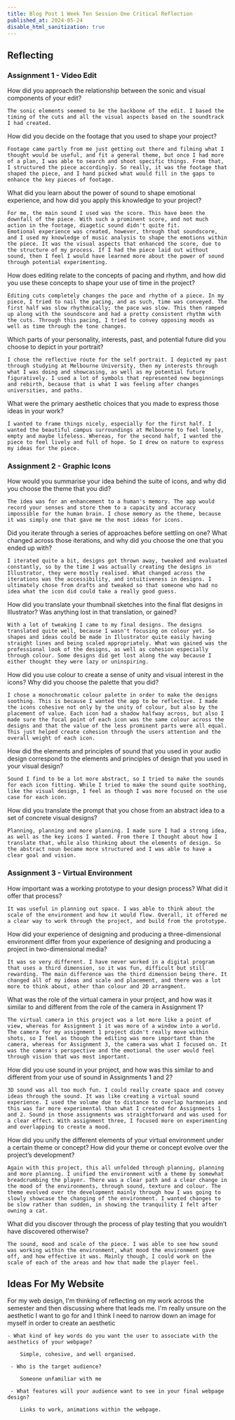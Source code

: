 ```yaml
---
title: Blog Post 1 Week Ten Session One Critical Reflection
published_at: 2024-05-24
disable_html_sanitization: true
---
```

## Reflecting
### Assignment 1 - Video Edit
How did you approach the relationship between the sonic and visual components of your edit?

    The sonic elements seemed to be the backbone of the edit. I based the timing of the cuts and all the visual aspects based on the soundtrack I had created.
    
How did you decide on the footage that you used to shape your project?

    Footage came partly from me just getting out there and filming what I thought would be useful, and fit a general theme, but once I had more of a plan, I was able to search and shoot specific things. From that, I structured the piece accordingly. So really, it was the footage that shaped the piece, and I hand picked what would fill in the gaps to enhance the key pieces of footage.

What did you learn about the power of sound to shape emotional experience, and how did you apply this knowledge to your project?

    For me, the main sound I used was the score. This have been the downfall of the piece. With such a prominent score, and not much action in the footage, diagetic sound didn't quite fit. 
    Emotional experience was created, however, through that soundscore, and I used my knowledge of music analysis to shape the emotions within the piece. It was the visual aspects that enhanced the score, due to the structure of my process. If I had the piece laid out without sound, then I feel I would have learned more about the power of sound through potential experimenting.

How does editing relate to the concepts of pacing and rhythm, and how did you use these concepts to shape your use of time in the project?

    Editing cuts completely changes the pace and rhythm of a piece. In my piece, I tried to nail the pacing, and as such, time was conveyed. The first half was slow rhythmically; the pace was slow. This then ramped up along with the soundscore and had a pretty consistent rhythm with the cuts. Through this pacing, I tried to convey opposing moods as well as time through the tone changes. 

Which parts of your personality, interests, past, and potential future did you choose to depict in your portrait?

    I chose the reflective route for the self portrait. I depicted my past through studying at Melbourne University, then my interests through what I was doing and showcasing, as well as my potential future figuratively. I used a lot of symbols that represented new beginnings and rebirth, because that is what I was feeling after changes universities, and paths.

What were the primary aesthetic choices that you made to express those ideas in your work?

    I wanted to frame things nicely, especially for the first half. I wanted the beautiful campus surroundings at Melbourne to feel lonely, empty and maybe lifeless. Whereas, for the second half, I wanted the piece to feel lively and full of hope. So I drew on nature to express my ideas for the piece.

### Assignment 2 - Graphic Icons
How would you summarise your idea behind the suite of icons, and why did you choose the theme that you did?

    The idea was for an enhancement to a human's memory. The app would record your senses and store them to a capacity and accuracy impossible for the human brain. I chose memory as the theme, because it was simply one that gave me the most ideas for icons.

Did you iterate through a series of approaches before settling on one? What changed across those iterations, and why did you choose the one that you ended up with?

    I iterated quite a bit, designs got thrown away, tweaked and evaluated constantly, so by the time I was actually creating the designs in Illustrator, they were mostly realised. What changed across the iterations was the accessibility, and intuitiveness in designs. I ultimately chose from drafts and tweaked so that someone who had no idea what the icon did could take a really good guess.

How did you translate your thumbnail sketches into the final flat designs in Illustrator? Was anything lost in that translation, or gained?

    With a lot of tweaking I came to my final designs. The designs translated quite well, because I wasn't focusing on colour yet. So shapes and ideas could be made in Illustrator quite easily having straight lines and being scaled appropriately. What was gained was the professional look of the designs, as well as cohesion especially through colour. Some designs did get lost along the way because I either thought they were lazy or uninspiring. 

How did you use colour to create a sense of unity and visual interest in the icons? Why did you choose the palette that you did?

    I chose a monochromatic colour palette in order to make the designs soothing. This is because I wanted the app to be reflective. I made the icons cohesive not only by the unity of colour, but also by the placement of value. Each icon had a shadow halfway across, but also I made sure the focal point of each icon was the same colour across the designs and that the value of the less prominent parts were all equal. This just helped create cohesion through the users attention and the overall weight of each icon.

How did the elements and principles of sound that you used in your audio design correspond to the elements and principles of design that you used in your visual design?

    Sound I find to be a lot more abstract, so I tried to make the sounds for each icon fitting. While I tried to make the sound quite soothing, like the visual design, I feel as though I was more focused on the use case for each icon.

How did you translate the prompt that you chose from an abstract idea to a set of concrete visual designs?

    Planning, planning and more planning. I made sure I had a strong idea, as well as the key icons I wanted. From there I thought about how I translate that, while also thinking about the elements of design. So the abstract noun became more structured and I was able to have a clear goal and vision.

### Assignment 3 - Virtual Environment
How important was a working prototype to your design process? What did it offer that
process?

    It was useful in planning out space. I was able to think about the scale of the environment and how it would flow. Overall, it offered me a clear way to work through the project, and build from the prototype.

How did your experience of designing and producing a three-dimensional environment differ from your experience of designing and producing a project in two-dimensional media?

    It was so very different. I have never worked in a digital program that uses a third dimension, so it was fun, difficult but still rewarding. The main difference was the third dimension being there. It changed all of my ideas and scale and placement, and there was a lot more to think about, other than colour and 2D arrangment. 

What was the role of the virtual camera in your project, and how was it similar to and
different from the role of the camera in Assignment 1?

    The virtual camera in this project was a lot more like a point of view, whereas for Assignment 1 it was more of a window into a world. The camera for my assignment 1 project didn't really move within shots, so I feel as though the editing was more important than the camera, whereas for Assignment 3, the camera was what I focused on. It was the camera's perspective and the emotional the user would feel through vision that was most important.

How did you use sound in your project, and how was this similar to and different from your
use of sound in Assignments 1 and 2?

    3D sound was all too much fun. I could really create space and convey ideas through the sound. It was like creating a virtual sound experience. I used the volume due to distance to overlap harmonies and this was far more experimental than what I created for Assignments 1 and 2. Sound in those assignments was straightforward and was used for a clear effect. With assignment three, I focused more on experimenting and overlapping to create a mood.

How did you unify the different elements of your virtual environment under a certain theme or concept? How did your theme or concept evolve over the project’s development?

    Again with this project, this all unfolded through planning, planning and more planning. I unified the environment with a theme by somewhat breadcrumbing the player. There was a clear path and a clear change in the mood of the environments, through sound, texture and colour. The theme evolved over the development mainly through how I was going to slowly showcase the changing of the environment. I wanted changes to be slow rather than sudden, in showing the tranquility I felt after owning a cat.

What did you discover through the process of play testing that you wouldn’t have discovered otherwise?

    The sound, mood and scale of the piece. I was able to see how sound was working within the environment, what mood the environment gave off, and how effective it was. Mainly though, I could work on the scale of each of the areas and how that made the player feel. 

## Ideas For My Website
For my web design, I'm thinking of reflecting on my work across the semester and then discussing where that leads me. I'm really unsure on the aesthetic I want to go for and I think I need to narrow down an image for myself in order to create an aesthetic

    - What kind of key words do you want the user to associate with the aesthetics of your webpage?

        Simple, cohesive, and well organised.

     - Who is the target audience?

        Someone unfamiliar with me

     - What features will your audience want to see in your final webpage design?
     
        Links to work, animations within the webpage.